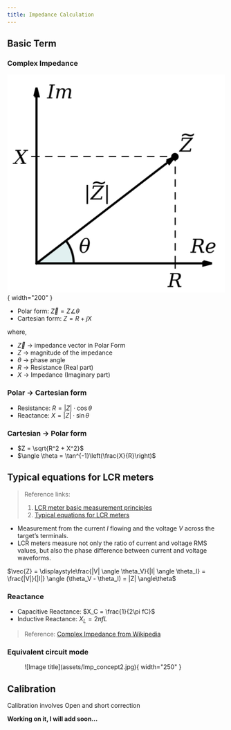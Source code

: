 ```yaml
---
title: Impedance Calculation
---
```

## Basic Term
### Complex Impedance
![Image title](assets/Imp_concept11.png){ width="200" }

- Polar form: $\displaystyle\vec{Z} = Z \angle\theta$   
- Cartesian form: $Z = R + jX$

where,

  - $\vec{Z}$ → impedance vector in Polar Form
  - $Z$ → magnitude of the impedance
  - $\theta$ → phase angle
  - $R$ → Resistance (Real part)  
  - $X$ → Impedance (Imaginary part)

### Polar → Cartesian form
- Resistance: $R = |Z| \cdot \cos \theta$
- Reactance: $X = |Z| \cdot \sin \theta$

### Cartesian → Polar form
- $Z = \sqrt{R^2 + X^2}$
- $\angle \theta = \tan^{-1}\left(\frac{X}{R}\right)$

## Typical equations for LCR meters
> Reference links:  
> 1. [LCR meter basic measurement principles](https://www.hioki.com/in-en/learning/usage/lcr-meters_1.html)  
> 2. [Typical equations for LCR meters](https://www.hioki.com/in-en/learning/usage/lcr-meters_2.html)

- Measurement from the current $I$ flowing and the voltage $V$ across the target’s terminals.
- LCR meters measure not only the ratio of current and voltage RMS values, but also the phase difference between current and voltage waveforms.

$\vec{Z} = \displaystyle\frac{|V| \angle \theta_V}{|I| \angle \theta_I} = \frac{|V|}{|I|} \angle (\theta_V - \theta_I) = |Z| \angle\theta$

### Reactance
- Capacitive Reactance: $X_C = \frac{1}{2\pi fC}$
- Inductive Reactance: $X_L = 2\pi fL$

> Reference: [Complex Impedance from Wikipedia](https://en.wikipedia.org/wiki/Electrical_impedance#Complex_impedance)

### Equivalent circuit mode
<figure markdown="span">
  ![Image title](assets/Imp_concept2.jpg){ width="250" }
</figure>

## Calibration
Calibration involves Open and short correction

**Working on it, I will add soon...**